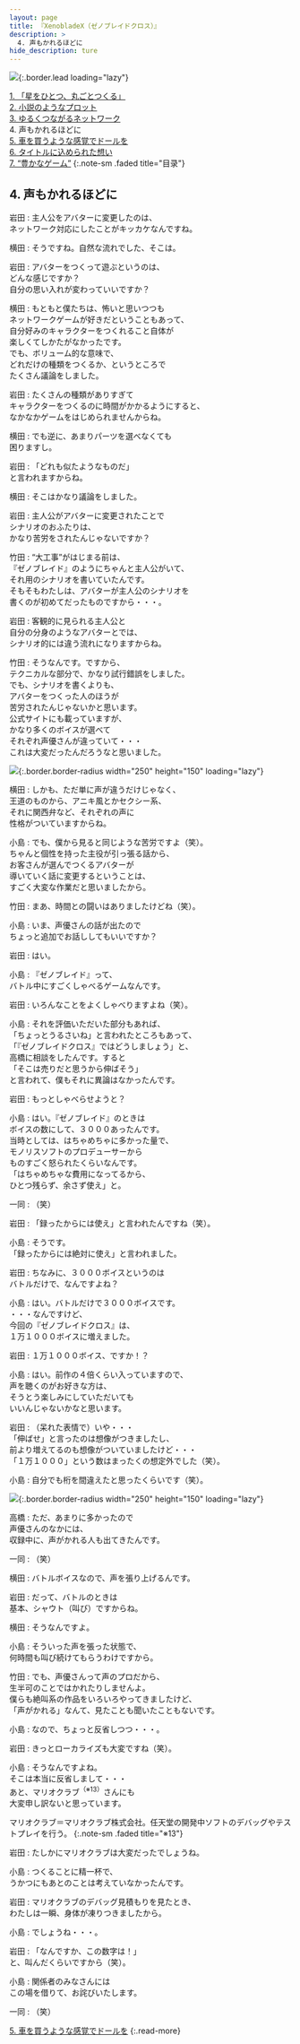```yaml
---
layout: page
title: 『XenobladeX（ゼノブレイドクロス）』
description: >
  4. 声もかれるほどに
hide_description: ture
---
```


![](/interviews/jp/wiiu/ax5j/vol1/img/mainvisual4.jpg){:.border.lead loading="lazy"}

[1\. 「星をひとつ、丸ごとつくる」](1.md)<br>
[2\. 小説のようなプロット](2.md)<br>
[3\. ゆるくつながるネットワーク](3.md)<br>
4\. 声もかれるほどに<br>
[5\. 車を買うような感覚でドールを](5.md)<br>
[6\. タイトルに込められた想い](6.md)<br>
[7\. “豊かなゲーム”](7.md)
{:.note-sm .faded title="目录"}

## 4. 声もかれるほどに

岩田
: 主人公をアバターに変更したのは、<br>ネットワーク対応にしたことがキッカケなんですね。

横田
: そうですね。自然な流れでした、そこは。

岩田
: アバターをつくって遊ぶというのは、<br>どんな感じですか？<br>自分の思い入れが変わっていいですか？

横田
: もともと僕たちは、怖いと思いつつも<br>ネットワークゲームが好きだということもあって、<br>自分好みのキャラクターをつくれること自体が<br>楽しくてしかたがなかったです。<br>でも、ボリューム的な意味で、<br>どれだけの種類をつくるか、というところで<br>たくさん議論をしました。

岩田
: たくさんの種類がありすぎて<br>キャラクターをつくるのに時間がかかるようにすると、<br>なかなかゲームをはじめられませんからね。

横田
: でも逆に、あまりパーツを選べなくても<br>困りますし。

岩田
: 「どれも似たようなものだ」<br>と言われますからね。

横田
: そこはかなり議論をしました。

岩田
: 主人公がアバターに変更されたことで<br>シナリオのおふたりは、<br>かなり苦労をされたんじゃないですか？

竹田
: “大工事”がはじまる前は、<br>『ゼノブレイド』のようにちゃんと主人公がいて、<br>それ用のシナリオを書いていたんです。<br>そもそもわたしは、アバターが主人公のシナリオを<br>書くのが初めてだったものですから・・・。

岩田
: 客観的に見られる主人公と<br>自分の分身のようなアバターとでは、<br>シナリオ的には違う流れになりますからね。

竹田
: そうなんです。ですから、<br>テクニカルな部分で、かなり試行錯誤をしました。<br>でも、シナリオを書くよりも、<br>アバターをつくった人のほうが<br>苦労されたんじゃないかと思います。<br>公式サイトにも載っていますが、<br>かなり多くのボイスが選べて<br>それぞれ声優さんが違っていて・・・<br>これは大変だったんだろうなと思いました。

![](/interviews/jp/wiiu/ax5j/vol1/img/photo12.jpg){:.border.border-radius width="250" height="150"  loading="lazy"}

横田
: しかも、ただ単に声が違うだけじゃなく、<br>王道のものから、アニキ風とかセクシー系、<br>それに関西弁など、それぞれの声に<br>性格がついていますからね。

小島
: でも、僕から見ると同じような苦労ですよ（笑）。<br>ちゃんと個性を持った主役が引っ張る話から、<br>お客さんが選んでつくるアバターが<br>導いていく話に変更するということは、<br>すごく大変な作業だと思いましたから。

竹田
: まあ、時間との闘いはありましたけどね（笑）。

小島
: いま、声優さんの話が出たので<br>ちょっと追加でお話ししてもいいですか？

岩田
: はい。

小島
: 『ゼノブレイド』って、<br>バトル中にすごくしゃべるゲームなんです。

岩田
: いろんなことをよくしゃべりますよね（笑）。

小島
: それを評価いただいた部分もあれば、<br>「ちょっとうるさいね」と言われたところもあって、<br>「『ゼノブレイドクロス』ではどうしましょう」と、<br>高橋に相談をしたんです。すると<br>「そこは売りだと思うから伸ばそう」<br>と言われて、僕もそれに異論はなかったんです。

岩田
: もっとしゃべらせようと？

小島
: はい。『ゼノブレイド』のときは<br>ボイスの数にして、３０００あったんです。<br>当時としては、はちゃめちゃに多かった量で、<br>モノリスソフトのプロデューサーから<br>ものすごく怒られたくらいなんです。<br>「はちゃめちゃな費用になってるから、<br>ひとつ残らず、余さず使え」と。

一同
: （笑）

岩田
: 「録ったからには使え」と言われたんですね（笑）。

小島
: そうです。<br>「録ったからには絶対に使え」と言われました。

岩田
: ちなみに、３０００ボイスというのは<br>バトルだけで、なんですよね？

小島
: はい。バトルだけで３０００ボイスです。<br>・・・なんですけど、<br>今回の『ゼノブレイドクロス』は、<br>１万１０００ボイスに増えました。

岩田
: １万１０００ボイス、ですか！？

小島
: はい。前作の４倍くらい入っていますので、<br>声を聴くのがお好きな方は、<br>そうとう楽しみにしていただいても<br>いいんじゃないかなと思います。

岩田
: （呆れた表情で）いや・・・<br>「伸ばせ」と言ったのは想像がつきましたし、<br>前より増えてるのも想像がついていましたけど・・・<br>「１万１０００」という数はまったくの想定外でした（笑）。

小島
: 自分でも桁を間違えたと思ったくらいです（笑）。

![](/interviews/jp/wiiu/ax5j/vol1/img/photo13.jpg){:.border.border-radius width="250" height="150"  loading="lazy"}

高橋
: ただ、あまりに多かったので<br>声優さんのなかには、<br>収録中に、声がかれる人も出てきたんです。

一同
: （笑）

横田
: バトルボイスなので、声を張り上げるんです。

岩田
: だって、バトルのときは<br>基本、シャウト（叫び）ですからね。

横田
: そうなんですよ。

小島
: そういった声を張った状態で、<br>何時間も叫び続けてもらうわけですから。

竹田
: でも、声優さんって声のプロだから、<br>生半可のことではかれたりしませんよ。<br>僕らも絶叫系の作品をいろいろやってきましたけど、<br>「声がかれる」なんて、見たことも聞いたこともないです。

小島
: なので、ちょっと反省しつつ・・・。

岩田
: きっとローカライズも大変ですね（笑）。

小島
: そうなんですよね。<br>そこは本当に反省しまして・・・<br>あと、マリオクラブ<sup>（※13）</sup>さんにも<br>大変申し訳ないと思っています。

マリオクラブ＝マリオクラブ株式会社。任天堂の開発中ソフトのデバッグやテストプレイを行う。
{:.note-sm .faded title="※13"}

岩田
: たしかにマリオクラブは大変だったでしょうね。

小島
: つくることに精一杯で、<br>うかつにもあとのことは考えていなかったんです。

岩田
: マリオクラブのデバッグ見積もりを見たとき、<br>わたしは一瞬、身体が凍りつきましたから。

小島
: でしょうね・・・。

岩田
: 「なんですか、この数字は！」<br>と、叫んだくらいですから（笑）。

小島
: 関係者のみなさんには<br>この場を借りて、お詫びいたします。

一同
: （笑）

[5. 車を買うような感覚でドールを](5.md)
{:.read-more}
